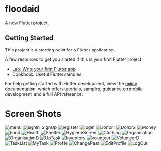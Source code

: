 # floodaid

A new Flutter project.

## Getting Started

This project is a starting point for a Flutter application.

A few resources to get you started if this is your first Flutter project:

- [Lab: Write your first Flutter app](https://docs.flutter.dev/get-started/codelab)
- [Cookbook: Useful Flutter samples](https://docs.flutter.dev/cookbook)

For help getting started with Flutter development, view the
[online documentation](https://docs.flutter.dev/), which offers tutorials,
samples, guidance on mobile development, and a full API reference.

# Screen Shots

![menu](https://user-images.githubusercontent.com/78043800/210847131-b32c120f-251e-4e35-ad3d-2cac42013645.PNG)
![signIn_SignUp](https://user-images.githubusercontent.com/78043800/210848445-f054851b-4e35-47f7-a004-d5d3b73c6f54.PNG)
![register](https://user-images.githubusercontent.com/78043800/210847283-2a08528e-056e-4c1d-b52d-f0216b5213c0.PNG)
![login](https://user-images.githubusercontent.com/78043800/210847338-4c7212bf-5986-48d4-832d-98d68a1ce2e1.PNG)
![Donor1](https://user-images.githubusercontent.com/78043800/210847426-728b22d8-0e9a-4f62-8c9f-7b11e732de79.PNG)
![Donor2](https://user-images.githubusercontent.com/78043800/210847440-9f98df8b-dce5-4312-95d4-7ca445fac3d4.PNG)
![Money](https://user-images.githubusercontent.com/78043800/210847525-b86e7833-28f1-4930-83c4-dade680a3ab6.PNG)
![Food](https://user-images.githubusercontent.com/78043800/210847572-bf20341a-a5b9-4de0-ba9d-f689012d098d.PNG)
![Health](https://user-images.githubusercontent.com/78043800/210847641-aea505e6-f57d-4610-9ddd-a4ea50160328.PNG)
![Shelter](https://user-images.githubusercontent.com/78043800/210847680-f5159c83-b945-4bb8-aaef-9ff7156df10e.PNG)
![HygieneScreen](https://user-images.githubusercontent.com/78043800/210847754-66276939-54bf-43ab-8faa-90a84bb2a5dd.PNG)
![Clothing](https://user-images.githubusercontent.com/78043800/210847808-95ecaa87-3fb4-4540-a67b-568d42b5d146.PNG)
![Organisation](https://user-images.githubusercontent.com/78043800/210847879-2b794f6d-7f8d-4951-8e30-7c8dbd58074a.PNG)
![OrganisationD](https://user-images.githubusercontent.com/78043800/210847907-17274cd2-ce2d-4729-870b-7fcc22c50756.PNG)
![UpTask](https://user-images.githubusercontent.com/78043800/210848104-35a5a0e7-711a-485d-98d1-219669dfde94.PNG)
![Inventory](https://user-images.githubusercontent.com/78043800/210848175-b2d7a9ed-9eb4-45d2-ae3c-201173036a25.PNG)
![volunteer](https://user-images.githubusercontent.com/78043800/210848616-3b1e0832-9b32-454e-97c4-d07f2939ea62.PNG)
![VolunteerD](https://user-images.githubusercontent.com/78043800/210848642-6dea75c3-acd8-425a-b262-b30d5e1d593b.PNG)
![TaskList](https://user-images.githubusercontent.com/78043800/210848706-2ca90531-7188-4392-a218-08aebea9e989.PNG)
![MyTask](https://user-images.githubusercontent.com/78043800/210848826-f44577d8-5dcf-4fc2-8872-d083a9afb967.PNG)
![Profile](https://user-images.githubusercontent.com/78043800/210848920-716319d8-01fb-4416-b549-805ad9063241.PNG)
![ChangePass](https://user-images.githubusercontent.com/78043800/210848984-5932d4f4-37b4-4b1f-88a9-e9d819630e45.PNG)
![EditProfile](https://user-images.githubusercontent.com/78043800/210849036-42a516a2-6614-47dc-82b9-97929494c74f.PNG)
![LogOut](https://user-images.githubusercontent.com/78043800/210849150-c98cc2ba-f2e9-4237-85c5-1611149dad68.PNG)

